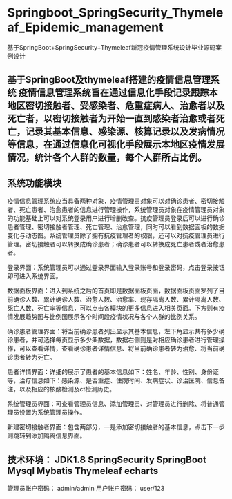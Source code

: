 # Springboot_SpringSecurity_Thymeleaf_Epidemic_management
基于SpringBoot+SpringSecurity+Thymeleaf新冠疫情管理系统设计毕业源码案例设计

## 基于SpringBoot及thymeleaf搭建的疫情信息管理系统 疫情信息管理系统旨在通过信息化手段记录跟踪本地区密切接触者、受感染者、危重症病人、治愈者以及死亡者，以密切接触者为开始一直到感染者治愈或者死亡，记录其基本信息、感染源、核算记录以及发病情况等信息，在通过信息化可视化手段展示本地区疫情发展情况，统计各个人群的数量，每个人群所占比例。

## 系统功能模块
  疫情信息管理系统应当具备两种对象，疫情管理员对象可以对确诊患者、密切接触者、死亡患者、治愈患者的信息进行管理操作，系统管理员对象在疫情管理员对象的功能基础上可以对系统登录用户进行增删改查。抗疫管理员登录后可以进行确诊患者管理、密切接触者管理、死亡管理、治愈管理，同时可以看到数据面板的数据变化与动态图。系统管理员除了拥有抗疫管理者的权限，还可以对抗疫管理员进行管理。密切接触者可以转换成确诊患者；确诊患者可以转换成死亡患者或者治愈患者。

登录界面：系统管理员可以通过登录界面输入登录账号和登录密码，点击登录按钮即可进入系统界面。

数据面板界面：进入到系统之后的首页即是数据面板页面，数据面板页面罗列了目前确诊人数、累计确诊人数、治愈人数、治愈率、现存隔离人数、累计隔离人数、死亡人数、死亡率等信息，可以点击各模块的更多信息进入相关页面。下方则有疫情发展趋势图与比例图展示各个时间段疫情状况与各个人群的比例关系。

确诊患者管理界面：将当前确诊患者列出显示其基本信息，左下角显示共有多少确诊患者，并可选择每页显示多少条数据，数据右侧则是对相应确诊患者进行管理操作，可以查看详情，查看确诊患者详情信息、将当前确诊患者转为治愈、将当前确诊患者转为死亡。

患者详情界面：详细的展示了患者的基本信息如下：姓名、年龄、性别、身份证等，治疗信息如下：感染源、是否重症、住院时间、发病症状、诊治医院、信息备注，以及相应的核酸检测及ct检测历史。

系统管理员界面：可查看管理员信息、添加管理员、对管理员进行删除、将普通管理员设置为系统管理员操作。

新建密切接触者界面：包含两部分，一是添加密切接触者的基本信息，点击下一步则跳转到添加隔离信息界面。

## 技术环境： JDK1.8 SpringSecurity SpringBoot Mysql Mybatis Thymeleaf echarts

管理员账户密码： admin/admin   用户账户密码： user/123

